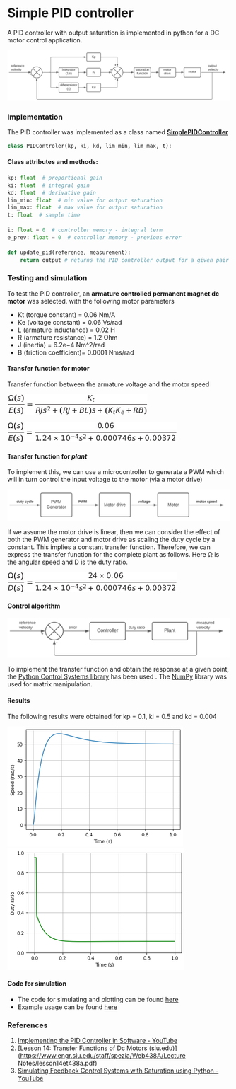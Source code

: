 # Simple PID controller



A PID controller with output saturation is implemented in python for a DC motor control application.

![Block Diagram](/images/block_diagram.svg)

### Implementation

The PID controller was implemented as a class named [**SimplePIDController**](controller.py)

```python
class PIDControler(kp, ki, kd, lim_min, lim_max, t):
```

#### Class attributes and methods:

```python
kp: float  # proportional gain
ki: float  # integral gain
kd: float  # derivative gain
lim_min: float  # min value for output saturation
lim_max: float  # max value for output saturation    
t: float  # sample time
    
i: float = 0  # controller memory - integral term
e_prev: float = 0  # controller memory - previous error
    
def update_pid(reference, measurement):
    return output # returns the PID controller output for a given pair of reference and measurement values
```

### Testing and simulation

To test the PID controller, an **armature controlled permanent magnet dc motor** was selected. with the following motor parameters

* Kt (torque constant) = 0.06 Nm/A
* Ke (voltage constant) = 0.06 Vs/rad
* L (armature inductance) = 0.02 H
* R (armature resistance) = 1.2 Ohm
* J (inertia) = 6.2e−4 Nm^2/rad
* B (friction coefficient)= 0.0001 Nms/rad

#### Transfer function for motor 
Transfer function between the armature voltage and the motor speed



![equation](images/equations/Tex2Img_2.jpg)



![equation](images/equations/Tex2Img_1.jpg)



#### Transfer function for _plant_

To implement this, we can use a microcontroller to generate a PWM which will in turn control the input voltage to the motor (via a motor drive)

<img src="images/plant.svg" />

If we assume the motor drive   is linear, then we can consider the effect of both the PWM generator and motor drive as scaling the duty cycle by a constant. This implies a constant transfer function. Therefore, we can express the transfer function for the complete plant as follows. Here Ω is the angular speed and D is the duty ratio.



![equation](images/equations/Tex2Img_3.jpg)

#### Control algorithm

<img src="images/system.svg" />

To implement the transfer function and obtain the response at a given point, the [Python Control Systems library](https://pypi.org/project/control) has been used . The [NumPy](https://numpy.org/) library was used for matrix manipulation.

#### Results

The following results were obtained for kp = 0.1, ki = 0.5 and kd = 0.004

![results](images/output_plant.png)![results](images/output_controller.png)

#### Code for simulation

* The code for simulating and plotting can be found [here](simulation.py) 
* Example usage can be found [here](simulation.ipynb)

### References

1. [Implementing the PID Controller in Software - YouTube](https://www.youtube.com/watch?v=JVqJ7uRGwoA)
2. [Lesson 14: Transfer Functions of Dc Motors (siu.edu)](https://www.engr.siu.edu/staff/spezia/Web438A/Lecture Notes/lesson14et438a.pdf)
3. [Simulating Feedback Control Systems with Saturation using Python - YouTube](https://www.youtube.com/watch?v=6ivdfKfGp4k)